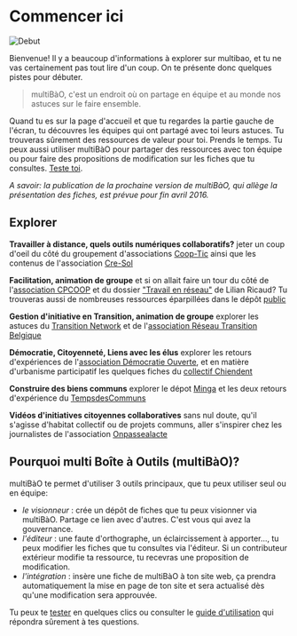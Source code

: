 # Commencer ici

![Debut](https://framapic.org/oJfJGFYuQWMX/yJFwCXEKUBHh.jpg)

Bienvenue! Il y a beaucoup d'informations à explorer sur multibao, et tu ne vas certainement pas tout lire d'un coup. On te présente donc quelques pistes pour débuter.

> multiBàO, c'est un endroit où on partage en équipe et au monde nos astuces sur le faire ensemble.

Quand tu es sur la page d'accueil et que tu regardes la partie gauche de l'écran, tu découvres les équipes qui ont partagé avec toi leurs astuces. Tu trouveras sûrement des ressources de valeur pour toi. Prends le temps.
Tu peux aussi utiliser multiBàO pour partager des ressources avec ton équipe ou pour faire des propositions de modification sur les fiches que tu consultes. [Teste toi](http://www.multibao.org/multibao/documentation/test).

*A savoir: la publication de la prochaine version de multiBàO, qui allège la présentation des fiches, est prévue pour fin avril 2016.*

## Explorer 

**Travailler à distance, quels outils numériques collaboratifs?**
jeter un coup d'oeil du côté du groupement d'associations [Coop-Tic](http://www.multibao.org/supagroflorac/cooptic/contributions) ainsi que les contenus de l'association [Cre-Sol](http://www.multibao.org/RomainLalande/Cre-sol/)

**Facilitation, animation de groupe**
et si on allait faire un tour du côté de l'[association CPCOOP](http://www.multibao.org/multibao/contributions/contributions/cpcoop) et du dossier ["Travail en réseau"](http://www.multibao.org/lilianricaud/travail-en-reseau/) de Lilian Ricaud? Tu trouveras aussi de nombreuses ressources éparpillées dans le dépôt [public](http://www.multibao.org/multibao/contributions/contributions)

**Gestion d'initiative en Transition, animation de groupe**
explorer les astuces du [Transition Network](http://www.multibao.org/reseautransitionwb/reseau_transition/contributions/Ingr%C3%A9dients) et de l'[association Réseau Transition Belgique](http://www.multibao.org/reseautransitionwb/reseau_transition/contributions)

**Démocratie, Citoyenneté, Liens avec les élus**
explorer les retours d'expériences de l'[association Démocratie Ouverte](http://www.multibao.org/alecoz/democratie_ouverte/contributions), et en matière d'urbanisme participatif les quelques fiches du [collectif Chiendent](http://www.multibao.org/multibao/contributions/contributions/collectif_chiendent)

**Construire des biens communs**
explorer le dépot [Minga](http://www.multibao.org/lilianricaud/Minga/) et les deux retours d'expérience du [TempsdesCommuns](http://www.multibao.org/tempsdescommuns/contributions/)

**Vidéos d'initiatives citoyennes collaboratives**
sans nul doute, qu'il s'agisse d'habitat collectif ou de projets communs, aller s'inspirer chez les journalistes de l'association [Onpassealacte](http://www.multibao.org/onpassealacte/videos_initiatives/) 

## Pourquoi multi Boîte à Outils (multiBàO)?

multiBàO te permet d'utiliser 3 outils principaux, que tu peux utiliser seul ou en équipe:

* *le visionneur* : crée un dépôt de fiches que tu peux visionner via multiBàO. Partage ce lien avec d'autres. C'est vous qui avez la gouvernance.
* *l'éditeur* : une faute d'orthographe, un éclaircissement à apporter..., tu peux modifier les fiches que tu consultes via l'éditeur. Si un contributeur extérieur modifie ta ressource, tu recevras une proposition de modification.
* *l'intégration* : insère une fiche de multiBàO à ton site web, ça prendra automatiquement la mise en page de ton site et sera actualisé dès qu'une modification sera approuvée. 

Tu peux te [tester](http://www.multibao.org/multibao/jemeteste/cliquesmoi) en quelques clics ou consulter le [guide d'utilisation](http://www.multibao.org/multibao/documentation/README.md) qui répondra sûrement à tes questions.
